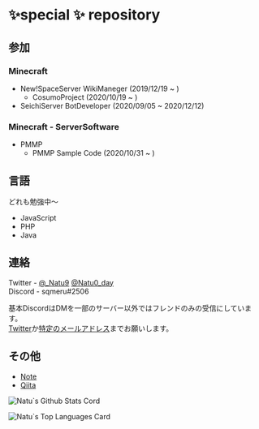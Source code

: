 # **✨special ✨ repository**

## 参加
### Minecraft
 - New!SpaceServer WikiManeger (2019/12/19 ~ )
    - CosumoProject (2020/10/19 ~ )
 - SeichiServer BotDeveloper (2020/09/05 ~ 2020/12/12)
### Minecraft - ServerSoftware
 - PMMP
    - PMMP Sample Code (2020/10/31 ~ )

## 言語
どれも勉強中～
 - JavaScript
 - PHP
 - Java

## 連絡
Twitter - [@_Natu9](https://twitter.com/_Natu9)  [@Natu0_day](https://twitter.com/Natu0_day)  
Discord - sqmeru#2506

基本DiscordはDMを一部のサーバー以外ではフレンドのみの受信にしています。  
[Twitter](https://twitter.com/_Natu9)か[特定のメールアドレス](piki.0147@gmail.com)までお願いします。

## その他
- [Note](https://note.com/sqmeru)
- [Qiita](https://qiita.com/sqmeru)

![Natu`s Github Stats Cord](https://github-readme-stats.vercel.app/api?username=Natu9&show_icons=true&count_private=true&theme=midnight-purple)

![Natu`s Top Languages Card](https://github-readme-stats.vercel.app/api/top-langs/?username=Natu9&layout=compact&theme=midnight-purple)
